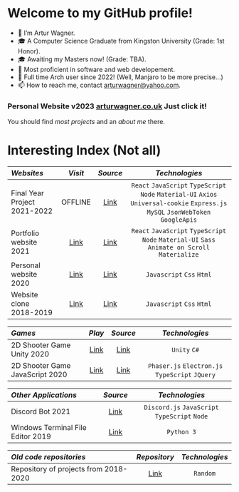 # Welcome to my GitHub profile!

- 👋 I’m Artur Wagner.
- 🎓 A Computer Science Graduate from Kingston University (Grade: 1st Honor).
- 🎓 Awaiting my Masters now! (Grade: TBA).
- 👀 Most proficient in software and web developement.
- 🐧 Full time Arch user since 2022! (Well, Manjaro to be more precise...)
- 📫 How to reach me, contact arturwagner@yahoo.com.

### Personal Website v2023 [arturwagner.co.uk](https://arturwagner.co.uk) Just click it!

You should find _most projects_ and an _about me_ there.

# Interesting Index (Not all)

| _Websites_                       |                          _Visit_                          |                                   _Source_                                   |                                                           _Technologies_                                                            |
| :------------------------------- | :-------------------------------------------------------: | :--------------------------------------------------------------------------: | :---------------------------------------------------------------------------------------------------------------------------------: |
| Final Year Project 2021-2022     |                          OFFLINE                          |          [Link](https://github.com/ArturWagnerBusiness/FYP_21-22)            | `React` `JavaScript` `TypeScript` `Node` `Material-UI` `Axios` `Universal-cookie` `Express.js` `MySQL` `JsonWebToken` `GoogleApis`  |
| Portfolio website 2021 |      [Link](https://arturwagnerbusiness.github.io/2022source/)       | [Link](https://github.com/ArturWagnerBusiness/2022source) |                   `React` `JavaScript` `TypeScript` `Node` `Material-UI` `Sass` `Animate on Scroll` `Materialize`                   |
| Personal website 2020            | [Link](https://arturwagnerbusiness.github.io/2020source/) |          [Link](https://github.com/ArturWagnerBusiness/2020source)           |                                                      `Javascript` `Css` `Html`                                                      |
| Website clone 2018-2019          | [Link](https://arturwagnerbusiness.github.io/2018source/) |          [Link](https://github.com/ArturWagnerBusiness/2018source)           |                                                      `Javascript` `Css` `Html`                                                      |

| _Games_                         |                                            _Play_                                            |                            _Source_                            |                 _Technologies_                  |
| :------------------------------ | :------------------------------------------------------------------------------------------: | :------------------------------------------------------------: | :---------------------------------------------: |
| 2D Shooter Game Unity 2020      | [Link](http://cv.arturwagner.co.uk/2020source/resources/games/darkness_within_us/index.html) | [Link](https://github.com/ArturWagnerBusiness/Unity-game-2020) |                  `Unity` `C#`                   |
| 2D Shooter Game JavaScript 2020 |   [Link](http://cv.arturwagner.co.uk/2020source/resources/games/rise_of_selior/index.html)   |     [Link](https://github.com/ArturWagnerBusiness/Engine)      | `Phaser.js` `Electron.js` `TypeScript` `JQuery` |

| _Other Applications_              |                         _Source_                          |                _Technologies_                 |
| :-------------------------------- | :-------------------------------------------------------: | :-------------------------------------------: |
| Discord Bot 2021                  | [Link](https://github.com/ArturWagnerBusiness/DiscordBot) | `Discord.js` `JavaScript` `TypeScript` `Node` |
| Windows Terminal File Editor 2019 |    [Link](https://github.com/ArturWagnerBusiness/CMD)     |                  `Python 3`                   |

| _Old code repositories_               |                           _Repository_                            | _Technologies_ |
| :------------------------------------ | :---------------------------------------------------------------: | :------------: |
| Repository of projects from 2018-2020 | [Link](https://github.com/ArturWagnerBusiness/Projects-2018-2020) |    `Random`    |
